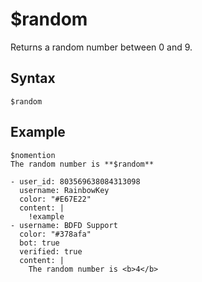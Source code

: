 # $random
Returns a random number between 0 and 9.

## Syntax
```
$random
```

## Example
```
$nomention
The random number is **$random**
```

``` discord yaml
- user_id: 803569638084313098
  username: RainbowKey
  color: "#E67E22"
  content: |
    !example
- username: BDFD Support
  color: "#378afa"
  bot: true
  verified: true
  content: |
    The random number is <b>4</b>
```

